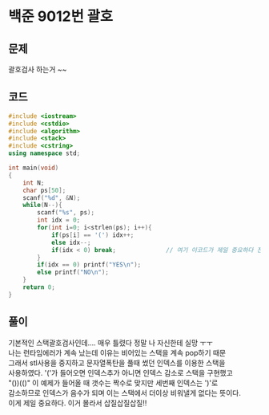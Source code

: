 # 백준 9012번 괄호

## 문제
괄호검사 하는거 ~~

## 코드
```c++
#include <iostream>
#include <cstdio>
#include <algorithm>
#include <stack>
#include <cstring>
using namespace std;

int main(void)
{
    int N;
    char ps[50];
    scanf("%d", &N);
    while(N--){
        scanf("%s", ps);
        int idx = 0;
        for(int i=0; i<strlen(ps); i++){
            if(ps[i] == '(') idx++;
            else idx--;
            if(idx < 0) break;              // 여기 이코드가 제일 중요하다 진짜 갯수가 짝수라도 '('가 들어왔을 때 !!!!
        }
        if(idx == 0) printf("YES\n");
        else printf("NO\n");
    }
    return 0;
}
```

## 풀이
기본적인 스택괄호검사인데.... 매우 틀렸다 정말 나 자신한테 실망 ㅜㅜ</br>
나는 런타임에러가 계속 났는데 이유는 비어있는 스택을 계속 pop하기 때문 </br>
그래서 stl사용을 중지하고 문자열폭탄을 풀때 썼던 인덱스를 이용한 스택을 </br>
사용하였다. '('가 들어오면 인덱스추가 아니면 인덱스 감소로 스택을 구현했고 </br>
"())(()" 이 예제가 들어올 때 갯수는 짝수로 맞지만 세번째 인덱스는 ')'로 </br>
감소하므로 인덱스가 음수가 되며 이는 스택에서 더이상 비워낼게 없다는 뜻이다. </br> 
이게 제일 중요하다. 이거 몰라서 삽질삽질삽질!!
